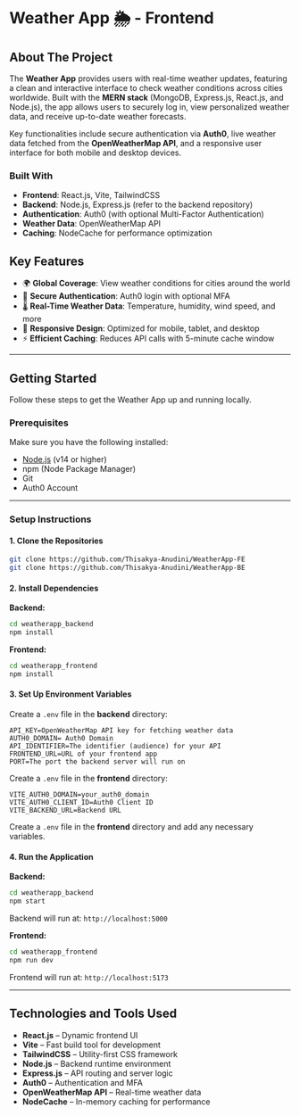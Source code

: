 
# Weather App 🌦️ - Frontend

## About The Project

The **Weather App** provides users with real-time weather updates, featuring a clean and interactive interface to check weather conditions across cities worldwide. Built with the **MERN stack** (MongoDB, Express.js, React.js, and Node.js), the app allows users to securely log in, view personalized weather data, and receive up-to-date weather forecasts.

Key functionalities include secure authentication via **Auth0**, live weather data fetched from the **OpenWeatherMap API**, and a responsive user interface for both mobile and desktop devices.

### Built With

- **Frontend**: React.js, Vite, TailwindCSS  
- **Backend**: Node.js, Express.js (refer to the backend repository)  
- **Authentication**: Auth0 (with optional Multi-Factor Authentication)  
- **Weather Data**: OpenWeatherMap API  
- **Caching**: NodeCache for performance optimization  


## Key Features

- 🌍 **Global Coverage**: View weather conditions for cities around the world  
- 🔐 **Secure Authentication**: Auth0 login with optional MFA  
- 🌡️ **Real-Time Weather Data**: Temperature, humidity, wind speed, and more  
- 📱 **Responsive Design**: Optimized for mobile, tablet, and desktop  
- ⚡ **Efficient Caching**: Reduces API calls with 5-minute cache window  

---

## Getting Started

Follow these steps to get the Weather App up and running locally.

### Prerequisites

Make sure you have the following installed:

- [Node.js](https://nodejs.org/) (v14 or higher)  
- npm (Node Package Manager)  
- Git  
- Auth0 Account  

---

### Setup Instructions

#### 1. Clone the Repositories

```bash
git clone https://github.com/Thisakya-Anudini/WeatherApp-FE
git clone https://github.com/Thisakya-Anudini/WeatherApp-BE
```

#### 2. Install Dependencies

**Backend:**

```bash
cd weatherapp_backend  
npm install
```

**Frontend:**

```bash
cd weatherapp_frontend  
npm install
```

#### 3. Set Up Environment Variables

Create a `.env` file in the **backend** directory:

```env
API_KEY=OpenWeatherMap API key for fetching weather data
AUTH0_DOMAIN= Auth0 Domain 
API_IDENTIFIER=The identifier (audience) for your API 
FRONTEND_URL=URL of your frontend app 
PORT=The port the backend server will run on

```

Create a `.env` file in the **frontend** directory:

```env
VITE_AUTH0_DOMAIN=your_auth0_domain 
VITE_AUTH0_CLIENT_ID=Auth0 Client ID  
VITE_BACKEND_URL=Backend URL

```

Create a `.env` file in the **frontend** directory and add any necessary variables.

#### 4. Run the Application

**Backend:**

```bash
cd weatherapp_backend
npm start
```

Backend will run at: `http://localhost:5000`

**Frontend:**

```bash
cd weatherapp_frontend 
npm run dev
```

Frontend will run at: `http://localhost:5173`


---

## Technologies and Tools Used

- **React.js** – Dynamic frontend UI  
- **Vite** – Fast build tool for development  
- **TailwindCSS** – Utility-first CSS framework  
- **Node.js** – Backend runtime environment  
- **Express.js** – API routing and server logic  
- **Auth0** – Authentication and MFA  
- **OpenWeatherMap API** – Real-time weather data  
- **NodeCache** – In-memory caching for performance  
